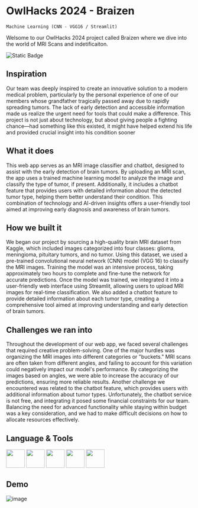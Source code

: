 
# OwlHacks 2024 - Braizen

`Machine Learning (CNN - VGG16 / Streamlit)`

Welsome to our OwlHacks 2024 project called Braizen where we dive into the world of MRI Scans and indetificaiton.

![Static Badge](https://img.shields.io/badge/Temple_University-2024-red)


## Inspiration
Our team was deeply inspired to create an innovative solution to a modern medical problem, particularly by the personal experience of one of our members whose grandfather tragically passed away due to rapidly spreading tumors. The lack of early detection and accessible information made us realize the urgent need for tools that could make a difference. This project is not just about technology, but about giving people a fighting chance—had something like this existed, it might have helped extend his life and provided crucial insight into his condition sooner
## What it does
This web app serves as an MRI image classifier and chatbot, designed to assist with the early detection of brain tumors. By uploading an MRI scan, the app uses a trained machine learning model to analyze the image and classify the type of tumor, if present. Additionally, it includes a chatbot feature that provides users with detailed information about the detected tumor type, helping them better understand their condition. This combination of technology and AI-driven insights offers a user-friendly tool aimed at improving early diagnosis and awareness of brain tumors.
## How we built it
We began our project by sourcing a high-quality brain MRI dataset from Kaggle, which included images categorized into four classes: glioma, meningioma, pituitary tumors, and no tumor. Using this dataset, we used a pre-trained convolutional neural network (CNN) model (VGG 16) to classify the MRI images. Training the model was an intensive process, taking approximately two hours to complete and fine-tune the network for accurate predictions. Once the model was trained, we integrated it into a user-friendly web interface using Streamlit, allowing users to upload MRI images for real-time classification. We also added a chatbot feature to provide detailed information about each tumor type, creating a comprehensive tool aimed at improving understanding and early detection of brain tumors.
## Challenges we ran into
Throughout the development of our web app, we faced several challenges that required creative problem-solving. One of the major hurdles was organizing the MRI images into different categories or "buckets." MRI scans are often taken from different angles, and failing to account for this variation could negatively impact our model's performance. By categorizing the images based on angles, we were able to increase the accuracy of our predictions, ensuring more reliable results.
Another challenge we encountered was related to the chatbot feature, which provides users with additional information about tumor types. Unfortunately, the chatbot service is not free, and integrating it posed some financial constraints for our team. Balancing the need for advanced functionality while staying within budget was a key consideration, and we had to make difficult decisions on how to allocate resources effectively.

## Language & Tools
<img src="https://cdn.jsdelivr.net/gh/devicons/devicon@latest/icons/python/python-original-wordmark.svg" 
     width="50" 
     height="50" /> <img src="https://cdn.jsdelivr.net/gh/devicons/devicon@latest/icons/pandas/pandas-original.svg" 
     width="50"
     height="50"/> <img src="https://cdn.jsdelivr.net/gh/devicons/devicon@latest/icons/streamlit/streamlit-original.svg" 
     width="50"
     height="50"/> <img src="https://cdn.jsdelivr.net/gh/devicons/devicon@latest/icons/keras/keras-original.svg" 
     width="50"
     height="50"/> <img src="https://cdn.jsdelivr.net/gh/devicons/devicon@latest/icons/tensorflow/tensorflow-original.svg" 
     width="50"
     height="50"/>

## Demo
![image](https://github.com/user-attachments/assets/fb675aea-8c1b-4513-95d8-7cdb7272a267)


